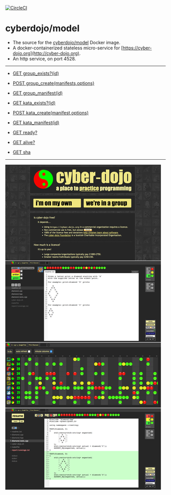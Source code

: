 [![CircleCI](https://circleci.com/gh/cyber-dojo/model.svg?style=svg)](https://circleci.com/gh/cyber-dojo/model)

# cyberdojo/model

- The source for the [cyberdojo/model](https://hub.docker.com/r/cyberdojo/model/tags) Docker image.
- A docker-containerized stateless micro-service for [https://cyber-dojo.org](http://cyber-dojo.org).
- An http service, on port 4528.

- - - -
* [ GET group_exists?(id)](docs/api.md#get-group_existsid)
* [POST group_create(manifests,options)](docs/api.md#post-group_createmanifestsoptions)
* [ GET group_manifest(id)](docs/api.md#get-group_manifestid)

* [ GET kata_exists?(id)](docs/api.md#get-kata_existsid)
* [POST kata_create(manifest,options)](docs/api.md#post-kata_createmanifestoptions)
* [ GET kata_manifest(id)](docs/api.md#get-kata_manifestid)

* [GET ready?](docs/api.md#get-ready)
* [GET alive?](docs/api.md#get-alive)  
* [GET sha](docs/api.md#get-sha)

- - - -
![cyber-dojo.org home page](https://github.com/cyber-dojo/cyber-dojo/blob/master/shared/home_page_snapshot.png)

